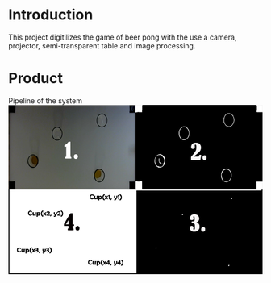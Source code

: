 # Introduction
This project digitilizes the game of beer pong with the use a camera, projector, semi-transparent table and image processing.

# Product
Pipeline of the system
<img src="implementationPipeline.png" width="1000" alt="Pipeline">
